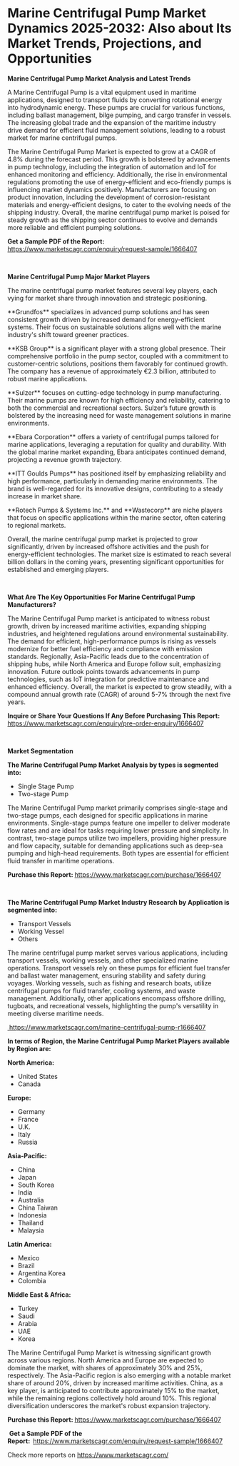 <p><h1>Marine Centrifugal Pump Market Dynamics 2025-2032: Also about Its Market Trends, Projections, and Opportunities</h1></p><p><strong>Marine Centrifugal Pump Market Analysis and Latest Trends</strong></p>
<p><p>A Marine Centrifugal Pump is a vital equipment used in maritime applications, designed to transport fluids by converting rotational energy into hydrodynamic energy. These pumps are crucial for various functions, including ballast management, bilge pumping, and cargo transfer in vessels. The increasing global trade and the expansion of the maritime industry drive demand for efficient fluid management solutions, leading to a robust market for marine centrifugal pumps.</p><p>The Marine Centrifugal Pump Market is expected to grow at a CAGR of 4.8% during the forecast period. This growth is bolstered by advancements in pump technology, including the integration of automation and IoT for enhanced monitoring and efficiency. Additionally, the rise in environmental regulations promoting the use of energy-efficient and eco-friendly pumps is influencing market dynamics positively. Manufacturers are focusing on product innovation, including the development of corrosion-resistant materials and energy-efficient designs, to cater to the evolving needs of the shipping industry. Overall, the marine centrifugal pump market is poised for steady growth as the shipping sector continues to evolve and demands more reliable and efficient pumping solutions.</p></p>
<p><strong>Get a Sample PDF of the Report:&nbsp;</strong> <a href="https://www.marketscagr.com/enquiry/request-sample/1666407?utm_campaign=2465&utm_medium=2&utm_source=Github&utm_content=ia&utm_term=11042025&utm_id=marine-centrifugal-pump">https://www.marketscagr.com/enquiry/request-sample/1666407</a></p>
<p>&nbsp;</p>
<p><strong>Marine Centrifugal Pump Major Market Players</strong></p>
<p><p>The marine centrifugal pump market features several key players, each vying for market share through innovation and strategic positioning. </p><p>**Grundfos** specializes in advanced pump solutions and has seen consistent growth driven by increased demand for energy-efficient systems. Their focus on sustainable solutions aligns well with the marine industry's shift toward greener practices. </p><p>**KSB Group** is a significant player with a strong global presence. Their comprehensive portfolio in the pump sector, coupled with a commitment to customer-centric solutions, positions them favorably for continued growth. The company has a revenue of approximately €2.3 billion, attributed to robust marine applications.</p><p>**Sulzer** focuses on cutting-edge technology in pump manufacturing. Their marine pumps are known for high efficiency and reliability, catering to both the commercial and recreational sectors. Sulzer’s future growth is bolstered by the increasing need for waste management solutions in marine environments.</p><p>**Ebara Corporation** offers a variety of centrifugal pumps tailored for marine applications, leveraging a reputation for quality and durability. With the global marine market expanding, Ebara anticipates continued demand, projecting a revenue growth trajectory.</p><p>**ITT Goulds Pumps** has positioned itself by emphasizing reliability and high performance, particularly in demanding marine environments. The brand is well-regarded for its innovative designs, contributing to a steady increase in market share.</p><p>**Rotech Pumps & Systems Inc.** and **Wastecorp** are niche players that focus on specific applications within the marine sector, often catering to regional markets. </p><p>Overall, the marine centrifugal pump market is projected to grow significantly, driven by increased offshore activities and the push for energy-efficient technologies. The market size is estimated to reach several billion dollars in the coming years, presenting significant opportunities for established and emerging players.</p></p>
<p>&nbsp;</p>
<p><strong>What Are The Key Opportunities For Marine Centrifugal Pump Manufacturers?</strong></p>
<p><p>The Marine Centrifugal Pump market is anticipated to witness robust growth, driven by increased maritime activities, expanding shipping industries, and heightened regulations around environmental sustainability. The demand for efficient, high-performance pumps is rising as vessels modernize for better fuel efficiency and compliance with emission standards. Regionally, Asia-Pacific leads due to the concentration of shipping hubs, while North America and Europe follow suit, emphasizing innovation. Future outlook points towards advancements in pump technologies, such as IoT integration for predictive maintenance and enhanced efficiency. Overall, the market is expected to grow steadily, with a compound annual growth rate (CAGR) of around 5-7% through the next five years.</p></p>
<p><strong>Inquire or Share Your Questions If Any Before Purchasing This Report:</strong> <a href="https://www.marketscagr.com/enquiry/pre-order-enquiry/1666407?utm_campaign=2465&utm_medium=2&utm_source=Github&utm_content=ia&utm_term=11042025&utm_id=marine-centrifugal-pump">https://www.marketscagr.com/enquiry/pre-order-enquiry/1666407</a></p>
<p>&nbsp;</p>
<p><strong>Market Segmentation</strong></p>
<p><strong>The Marine Centrifugal Pump Market Analysis by types is segmented into:</strong></p>
<p><ul><li>Single Stage Pump</li><li>Two-stage Pump</li></ul></p>
<p><p>The Marine Centrifugal Pump market primarily comprises single-stage and two-stage pumps, each designed for specific applications in marine environments. Single-stage pumps feature one impeller to deliver moderate flow rates and are ideal for tasks requiring lower pressure and simplicity. In contrast, two-stage pumps utilize two impellers, providing higher pressure and flow capacity, suitable for demanding applications such as deep-sea pumping and high-head requirements. Both types are essential for efficient fluid transfer in maritime operations.</p></p>
<p><strong>Purchase this Report:&nbsp;</strong><a href="https://www.marketscagr.com/purchase/1666407?utm_campaign=2465&utm_medium=2&utm_source=Github&utm_content=ia&utm_term=11042025&utm_id=marine-centrifugal-pump">https://www.marketscagr.com/purchase/1666407</a></p>
<p>&nbsp;</p>
<p><strong>The Marine Centrifugal Pump Market Industry Research by Application is segmented into:</strong></p>
<p><ul><li>Transport Vessels</li><li>Working Vessel</li><li>Others</li></ul></p>
<p><p>The marine centrifugal pump market serves various applications, including transport vessels, working vessels, and other specialized marine operations. Transport vessels rely on these pumps for efficient fuel transfer and ballast water management, ensuring stability and safety during voyages. Working vessels, such as fishing and research boats, utilize centrifugal pumps for fluid transfer, cooling systems, and waste management. Additionally, other applications encompass offshore drilling, tugboats, and recreational vessels, highlighting the pump's versatility in meeting diverse maritime needs.</p></p>
<p><a href="https://www.marketscagr.com/marine-centrifugal-pump-r1666407?utm_campaign=2465&utm_medium=2&utm_source=Github&utm_content=ia&utm_term=11042025&utm_id=marine-centrifugal-pump">&nbsp;https://www.marketscagr.com/marine-centrifugal-pump-r1666407</a></p>
<p><strong>In terms of Region, the Marine Centrifugal Pump Market Players available by Region are:</strong></p>
<p>
    <p> <strong> North America: </strong>
        <ul>
            <li>United States</li>
            <li>Canada</li>
        </ul>
        </p> 
    <p> <strong> Europe: </strong>
        <ul>
            <li>Germany</li>
            <li>France</li>
            <li>U.K.</li>
            <li>Italy</li>
            <li>Russia</li>
        </ul>
        </p> 
    <p> <strong> Asia-Pacific: </strong>
        <ul>
            <li>China</li>
            <li>Japan</li>
            <li>South Korea</li>
            <li>India</li>
            <li>Australia</li>
            <li>China Taiwan</li>
            <li>Indonesia</li>
            <li>Thailand</li>
            <li>Malaysia</li>
        </ul>
        </p> 
    <p> <strong> Latin America: </strong>
        <ul>
            <li>Mexico</li>
            <li>Brazil</li>
            <li>Argentina Korea</li>
            <li>Colombia</li>
        </ul>
        </p> 
    <p> <strong> Middle East & Africa: </strong>
        <ul>
            <li>Turkey</li>
            <li>Saudi</li>
            <li>Arabia</li>
            <li>UAE</li>
            <li>Korea</li>
        </ul>
    </p>
    </p>
<p><p>The Marine Centrifugal Pump Market is witnessing significant growth across various regions. North America and Europe are expected to dominate the market, with shares of approximately 30% and 25%, respectively. The Asia-Pacific region is also emerging with a notable market share of around 20%, driven by increased maritime activities. China, as a key player, is anticipated to contribute approximately 15% to the market, while the remaining regions collectively hold around 10%. This regional diversification underscores the market's robust expansion trajectory.</p></p>
<p><strong>Purchase this Report: </strong><a href="https://www.marketscagr.com/purchase/1666407?utm_campaign=2465&utm_medium=2&utm_source=Github&utm_content=ia&utm_term=11042025&utm_id=marine-centrifugal-pump">https://www.marketscagr.com/purchase/1666407</a></p>
<p>&nbsp;<strong>Get a Sample PDF of the Report:&nbsp;&nbsp;</strong><a href="https://www.marketscagr.com/enquiry/request-sample/1666407?utm_campaign=2465&utm_medium=2&utm_source=Github&utm_content=ia&utm_term=11042025&utm_id=marine-centrifugal-pump">https://www.marketscagr.com/enquiry/request-sample/1666407</a></p>
<p><strong></strong></p>
<p>Check more reports on <a href="https://www.marketscagr.com/?utm_campaign=2465&utm_medium=2&utm_source=Github&utm_content=ia&utm_term=11042025&utm_id=marine-centrifugal-pump">https://www.marketscagr.com/</a></p>